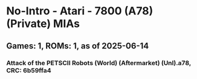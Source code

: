 # No-Intro - Atari - 7800 (A78) (Private) MIAs
## Games: 1, ROMs: 1, as of 2025-06-14

### Attack of the PETSCII Robots (World) (Aftermarket) (Unl).a78, CRC: 6b59ffa4
